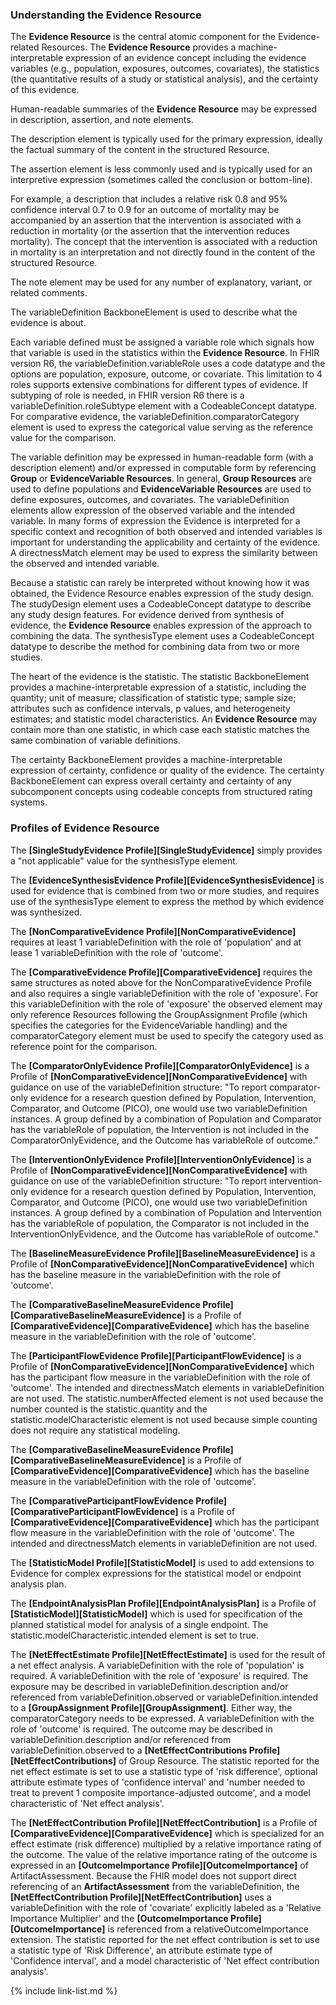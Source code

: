 ### Understanding the Evidence Resource

The <b>Evidence Resource</b> is the central atomic component for the Evidence-related Resources. The <b>Evidence Resource</b> provides a machine-interpretable expression of an evidence concept including the evidence variables (e.g., population, exposures, outcomes, covariates), the statistics (the quantitative results of a study or statistical analysis), and the certainty of this evidence.

Human-readable summaries of the <b>Evidence Resource</b> may be expressed in description, assertion, and note elements. 

The description element is typically used for the primary expression, ideally the factual summary of the content in the structured Resource. 

The assertion element is less commonly used and is typically used for an interpretive expression (sometimes called the conclusion or bottom-line). 

For example, a description that includes a relative risk 0.8 and 95% confidence interval 0.7 to 0.9 for an outcome of mortality may be accompanied by an assertion that the intervention is associated with a reduction in mortality (or the assertion that the intervention reduces mortality). The concept that the intervention is associated with a reduction in mortality is an interpretation and not directly found in the content of the structured Resource. 

The note element may be used for any number of explanatory, variant, or related comments.

The variableDefinition BackboneElement is used to describe what the evidence is about. 

Each variable defined must be assigned a variable role which signals how that variable is used in the statistics within the <b>Evidence Resource</b>. In FHIR version R6, the variableDefinition.variableRole uses a code datatype and the options are population, exposure, outcome, or covariate. This limitation to 4 roles supports extensive combinations for different types of evidence. If subtyping of role is needed, in FHIR version R6 there is a variableDefinition.roleSubtype element with a CodeableConcept datatype. For comparative evidence, the variableDefinition.comparatorCategory element is used to express the categorical value serving as the reference value for the comparison.

The variable definition may be expressed in human-readable form (with a description element) and/or expressed in computable form by referencing <b>Group</b> or <b>EvidenceVariable Resources</b>. In general, <b>Group Resources</b> are used to define populations and <b>EvidenceVariable Resources</b> are used to define exposures, outcomes, and covariates. The variableDefinition elements allow expression of the observed variable and the intended variable. In many forms of expression the Evidence is interpreted for a specific context and recognition of both observed and intended variables is important for understanding the applicability and certainty of the evidence. A directnessMatch element may be used to express the similarity between the observed and intended variable.

Because a statistic can rarely be interpreted without knowing how it was obtained, the Evidence Resource enables expression of the study design. The studyDesign element uses a CodeableConcept datatype to describe any study design features. For evidence derived from synthesis of evidence, the <b>Evidence Resource</b> enables expression of the approach to combining the data. The synthesisType element uses a CodeableConcept datatype to describe the method for combining data from two or more studies.

The heart of the evidence is the statistic. The statistic BackboneElement provides a machine-interpretable expression of a statistic, including the quantity; unit of measure; classification of statistic type; sample size; attributes such as confidence intervals, p values, and heterogeneity estimates; and statistic model characteristics. An <b>Evidence Resource</b> may contain more than one statistic, in which case each statistic matches the same combination of variable definitions.

The certainty BackboneElement provides a machine-interpretable expression of certainty, confidence or quality of the evidence. The certainty BackboneElement can express overall certainty and certainty of any subcomponent concepts using codeable concepts from structured rating systems.

### Profiles of Evidence Resource

The **[SingleStudyEvidence Profile][SingleStudyEvidence]** simply provides a "not applicable" value for the synthesisType element.

The **[EvidenceSynthesisEvidence Profile][EvidenceSynthesisEvidence]** is used for evidence that is combined from two or more studies, and requires use of the synthesisType element to express the method by which evidence was synthesized.

The **[NonComparativeEvidence Profile][NonComparativeEvidence]** requires at least 1 variableDefinition with the role of 'population' and at lease 1 variableDefinition with the role of 'outcome'.

The **[ComparativeEvidence Profile][ComparativeEvidence]** requires the same structures as noted above for the NonComparativeEvidence Profile and also requires a single variableDefinition with the role of 'exposure'. For this variableDefinition with the role of 'exposure' the observed element may only reference Resources following the GroupAssignment Profile (which specifies the categories for the EvidenceVariable handling) and the comparatorCategory element must be used to specify the category used as reference point for the comparison.

The **[ComparatorOnlyEvidence Profile][ComparatorOnlyEvidence]** is a Profile of **[NonComparativeEvidence][NonComparativeEvidence]** with guidance on use of the variableDefinition structure: "To report comparator-only evidence for a research question defined by Population, Intervention, Comparator, and Outcome (PICO), one would use two variableDefinition instances. A group defined by a combination of Population and Comparator has the variableRole of population, the Intervention is not included in the ComparatorOnlyEvidence, and the Outcome has variableRole of outcome."

The **[InterventionOnlyEvidence Profile][InterventionOnlyEvidence]** is a Profile of **[NonComparativeEvidence][NonComparativeEvidence]** with guidance on use of the variableDefinition structure: "To report intervention-only evidence for a research question defined by Population, Intervention, Comparator, and Outcome (PICO), one would use two variableDefinition instances. A group defined by a combination of Population and Intervention has the variableRole of population, the Comparator is not included in the InterventionOnlyEvidence, and the Outcome has variableRole of outcome."

The **[BaselineMeasureEvidence Profile][BaselineMeasureEvidence]** is a Profile of **[NonComparativeEvidence][NonComparativeEvidence]** which has the baseline measure in the variableDefinition with the role of 'outcome'.

The **[ComparativeBaselineMeasureEvidence Profile][ComparativeBaselineMeasureEvidence]** is a Profile of **[ComparativeEvidence][ComparativeEvidence]** which has the baseline measure in the variableDefinition with the role of 'outcome'.

The **[ParticipantFlowEvidence Profile][ParticipantFlowEvidence]** is a Profile of **[NonComparativeEvidence][NonComparativeEvidence]** which has the participant flow measure in the variableDefinition with the role of 'outcome'. The intended and directnessMatch elements in variableDefinition are not used. The statistic.numberAffected element is not used because the number counted is the statistic.quantity and the statistic.modelCharacteristic element is not used because simple counting does not require any statistical modeling.

The **[ComparativeBaselineMeasureEvidence Profile][ComparativeBaselineMeasureEvidence]** is a Profile of **[ComparativeEvidence][ComparativeEvidence]** which has the baseline measure in the variableDefinition with the role of 'outcome'.

The **[ComparativeParticipantFlowEvidence Profile][ComparativeParticipantFlowEvidence]** is a Profile of **[ComparativeEvidence][ComparativeEvidence]** which has the participant flow measure in the variableDefinition with the role of 'outcome'. The intended and directnessMatch elements in variableDefinition are not used.

The **[StatisticModel Profile][StatisticModel]** is used to add extensions to Evidence for complex expressions for the statistical model or endpoint analysis plan.

The **[EndpointAnalysisPlan Profile][EndpointAnalysisPlan]** is a Profile of **[StatisticModel][StatisticModel]** which is used for specification of the planned statistical model for analysis of a single endpoint. The statistic.modelCharacteristic.intended element is set to true.

The **[NetEffectEstimate Profile][NetEffectEstimate]** is used for the result of a net effect analysis. A variableDefinition with the role of 'population' is required. A variableDefinition with the role of 'exposure' is required. The exposure may be described in variableDefinition.description and/or referenced from variableDefinition.observed or variableDefinition.intended to a **[GroupAssignment Profile][GroupAssignment]**. Either way, the comparatorCategory needs to be expressed. A variableDefinition with the role of 'outcome' is required. The outcome may be described in variableDefinition.description and/or referenced from variableDefinition.observed to a **[NetEffectContributions Profile][NetEffectContributions]** of Group Resource. The statistic reported for the net effect estimate is set to use a statistic type of 'risk difference', optional attribute estimate types of 'confidence interval' and 'number needed to treat to prevent 1 composite importance-adjusted outcome', and a model characteristic of 'Net effect analysis'.

The **[NetEffectContribution Profile][NetEffectContribution]** is a Profile of **[ComparativeEvidence][ComparativeEvidence]** which is specialized for an effect estimate (risk difference) multiplied by a relative importance rating of the outcome. The value of the relative importance rating of the outcome is expressed in an **[OutcomeImportance Profile][OutcomeImportance]** of ArtifactAssessment. Because the FHIR model does not support direct referencing of an <b>ArtifactAssessment</b> from the variableDefinition, the **[NetEffectContribution Profile][NetEffectContribution]** uses a variableDefinition with the role of 'covariate' explicitly labeled as a 'Relative Importance Multiplier' and the **[OutcomeImportance Profile][OutcomeImportance]** is referenced from a relativeOutcomeImportance extension. The statistic reported for the net effect contribution is set to use a statistic type of 'Risk Difference', an attribute estimate type of 'Confidence interval', and a model characteristic of 'Net effect contribution analysis'.

{% include link-list.md %}
